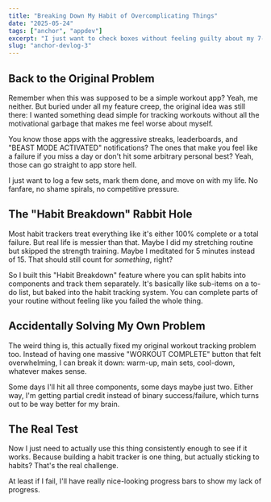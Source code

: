 ```yaml
---
title: "Breaking Down My Habit of Overcomplicating Things"
date: "2025-05-24"
tags: ["anchor", "appdev"]
excerpt: "I just want to check boxes without feeling guilty about my 7-day streak ending."
slug: "anchor-devlog-3"
---
```


## Back to the Original Problem

Remember when this was supposed to be a simple workout app? Yeah, me neither. But buried under all my feature creep, the original idea was still there: I wanted something dead simple for tracking workouts without all the motivational garbage that makes me feel worse about myself.

You know those apps with the aggressive streaks, leaderboards, and "BEAST MODE ACTIVATED" notifications? The ones that make you feel like a failure if you miss a day or don't hit some arbitrary personal best? Yeah, those can go straight to app store hell.

I just want to log a few sets, mark them done, and move on with my life. No fanfare, no shame spirals, no competitive pressure.

## The "Habit Breakdown" Rabbit Hole

Most habit trackers treat everything like it's either 100% complete or a total failure. But real life is messier than that. Maybe I did my stretching routine but skipped the strength training. Maybe I meditated for 5 minutes instead of 15. That should still count for *something*, right?

So I built this "Habit Breakdown" feature where you can split habits into components and track them separately. It's basically like sub-items on a to-do list, but baked into the habit tracking system. You can complete parts of your routine without feeling like you failed the whole thing.

## Accidentally Solving My Own Problem

The weird thing is, this actually fixed my original workout tracking problem too. Instead of having one massive "WORKOUT COMPLETE" button that felt overwhelming, I can break it down: warm-up, main sets, cool-down, whatever makes sense.

Some days I'll hit all three components, some days maybe just two. Either way, I'm getting partial credit instead of binary success/failure, which turns out to be way better for my brain.

## The Real Test

Now I just need to actually use this thing consistently enough to see if it works. Because building a habit tracker is one thing, but actually sticking to habits? That's the real challenge.

At least if I fail, I'll have really nice-looking progress bars to show my lack of progress.